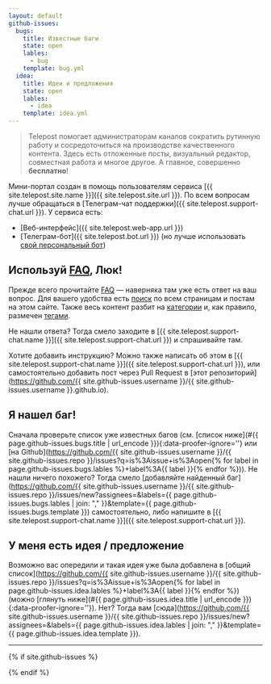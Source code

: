 ```yaml
---
layout: default
github-issues:
  bugs:
    title: Известные баги
    state: open
    lables:
      - bug
    template: bug.yml
  idea:
    title: Идеи и предложения
    state: open
    lables:
      - idea
    template: idea.yml
---
```


> Telepost помогает администраторам каналов сократить рутинную работу и сосредоточиться на производстве качественного контента. Здесь есть отложенные посты, визуальный редактор, совместная работа и многое другое. А главное, совершенно **бесплатно**!

Мини-портал создан в помощь пользователям сервиса [{{ site.telepost.site.name }}]({{ site.telepost.site.url }}). По всем вопросам лучше обращаться в [Телеграм-чат поддержки]({{ site.telepost.support-chat.url }}). У сервиса есть:
* [Веб-интерфейс]({{ site.telepost.web-app.url }})
* [Телеграм-бот]({{ site.telepost.bot.url }}) (но лучше использовать [свой персональный бот](_posts/2019-04-26-personal-bot-for-telepost.md))

## Используй [FAQ](faq/index.html), Люк!

Прежде всего прочитайте [FAQ](faq/index.html) — наверняка там уже есть ответ на ваш вопрос. Для вашего удобства есть [поиск](_pages/search.md) по всем страницам и постам на этом сайте. Также весь контент разбит на [категории](_pages/categories.md) и, как правило, размечен [тегами](_pages/tags.md).

Не нашли ответа? Тогда смело заходите в [{{ site.telepost.support-chat.name }}]({{ site.telepost.support-chat.url }}) и спрашивайте там. 

Хотите добавить инструкцию? Можно также написать об этом в [{{ site.telepost.support-chat.name }}]({{ site.telepost.support-chat.url }}), или самостоятельно добавить пост через Pull Request в [этот репозиторий](https://github.com/{{ site.github-issues.username }}/{{ site.github-issues.username }}.github.io).

## Я нашел баг!

Сначала проверьте список уже известных багов (см. [список ниже](#{{ page.github-issues.bugs.title | url_encode }}){:data-proofer-ignore=''} или [на Github](https://github.com/{{ site.github-issues.username }}/{{ site.github-issues.repo }}/issues?q=is%3Aissue+is%3Aopen{% for label in page.github-issues.bugs.lables %}+label%3A{{ label }}{% endfor %})). Не нашли ничего похожего? Тогда смело [добавляйте найденный баг](https://github.com/{{ site.github-issues.username }}/{{ site.github-issues.repo }}/issues/new?assignees=&labels={{ page.github-issues.bugs.lables | join: "," }}&template={{ page.github-issues.bugs.template }}) самостоятельно, либо напишите в [{{ site.telepost.support-chat.name }}]({{ site.telepost.support-chat.url }}).

## У меня есть идея / предложение

Возможно вас опередили и такая идея уже была добавлена в [общий список](https://github.com/{{ site.github-issues.username }}/{{ site.github-issues.repo }}/issues?q=is%3Aissue+is%3Aopen{% for label in page.github-issues.idea.lables %}+label%3A{{ label }}{% endfor %}) (можно [глянуть ниже](#{{ page.github-issues.idea.title | url_encode }}){:data-proofer-ignore=''}). Нет? Тогда вам [сюда](https://github.com/{{ site.github-issues.username }}/{{ site.github-issues.repo }}/issues/new?assignees=&labels={{ page.github-issues.idea.lables | join: "," }}&template={{ page.github-issues.idea.template }}).

---

{% if site.github-issues %}
<script src="{{ site.baseurl }}/assets/jquery-3.5.1.min.js" type="text/javascript"></script>
<script src="{{ site.baseurl }}/assets/showdown-1.9.1.min.js" type="text/javascript"></script>
<script src="{{ site.baseurl }}/assets/github-issues.js" type="text/javascript"></script>

<div class="github-issues"></div>
<script>
  githubIssues(
    "{{ site.github-issues.username }}", 
    "{{ site.github-issues.repo }}", 
    "{{ page.github-issues.bugs.state }}", 
    {{ page.github-issues.bugs.lables | jsonify }},
    "{{ page.github-issues.bugs.title }}"
  );

  githubIssues(
    "{{ site.github-issues.username }}", 
    "{{ site.github-issues.repo }}", 
    "{{ page.github-issues.idea.state }}", 
    {{ page.github-issues.idea.lables | jsonify }},
    "{{ page.github-issues.idea.title }}"
  );
</script>
{% endif %}